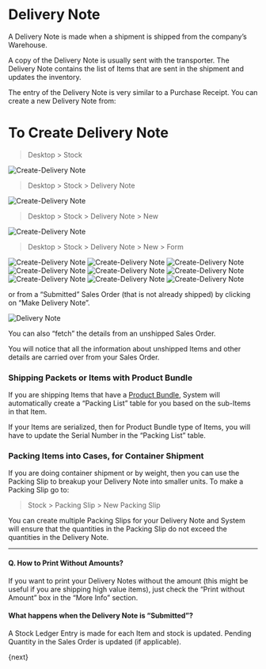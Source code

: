 <!-- add-breadcrumbs -->
<!-- add-breadcrumbs -->
# Delivery Note

A Delivery Note is made when a shipment is shipped from the company’s
Warehouse.

A copy of the Delivery Note is usually sent with the transporter. The Delivery
Note contains the list of Items that are sent in the shipment and updates the
inventory.

The entry of the Delivery Note is very similar to a Purchase Receipt. You can
create a new Delivery Note from:

# To Create Delivery Note
> Desktop > Stock

<img class="screenshot" alt="Create-Delivery Note" src="/docs/assets/img/tablix/desktop/Stock.png">

> Desktop > Stock > Delivery Note

<img class="screenshot" alt="Create-Delivery Note" src="/docs/assets/img/tablix/delivery-note/Delivery_note_main_page.png">

> Desktop > Stock > Delivery Note > New

<img class="screenshot" alt="Create-Delivery Note" src="/docs/assets/img/tablix/delivery-note/Delivery_note_list.png">

> Desktop > Stock > Delivery Note > New > Form

<img class="screenshot" alt="Create-Delivery Note" src="/docs/assets/img/tablix/delivery-note/DN1.png">
<img class="screenshot" alt="Create-Delivery Note" src="/docs/assets/img/tablix/delivery-note/DN2.png">
<img class="screenshot" alt="Create-Delivery Note" src="/docs/assets/img/tablix/delivery-note/DN3.png">
<img class="screenshot" alt="Create-Delivery Note" src="/docs/assets/img/tablix/delivery-note/DN4.png">
<img class="screenshot" alt="Create-Delivery Note" src="/docs/assets/img/tablix/delivery-note/DN5.png">
<img class="screenshot" alt="Create-Delivery Note" src="/docs/assets/img/tablix/delivery-note/DN6.png">
<img class="screenshot" alt="Create-Delivery Note" src="/docs/assets/img/tablix/delivery-note/DN7.png">
<img class="screenshot" alt="Create-Delivery Note" src="/docs/assets/img/tablix/delivery-note/DN8.png">
<img class="screenshot" alt="Create-Delivery Note" src="/docs/assets/img/tablix/delivery-note/DN9.png">

or from a “Submitted” Sales Order (that is not already shipped) by clicking on
“Make Delivery Note”.

<img class="screenshot" alt="Delivery Note" src="/docs/assets/img/stock/delivery-note.png">

You can also “fetch” the details from an unshipped Sales Order.

You will notice that all the information about unshipped Items and other
details are carried over from your Sales Order.

### Shipping Packets or Items with Product Bundle

If you are shipping Items that have a [Product Bundle](/docs/user/manual/en/selling/setup/product-bundle.html), System will automatically
create a “Packing List” table for you based on the sub-Items in that Item.

If your Items are serialized, then for Product Bundle type of Items, you will have
to update the Serial Number in the “Packing List” table.

### Packing Items into Cases, for Container Shipment

If you are doing container shipment or by weight, then you can use the Packing
Slip to breakup your Delivery Note into smaller units. To make a Packing Slip
go to:

> Stock > Packing Slip > New Packing Slip

You can create multiple Packing Slips for your Delivery Note and System will
ensure that the quantities in the Packing Slip do not exceed the quantities in
the Delivery Note.

* * *

#### Q. How to Print Without Amounts?

If you want to print your Delivery Notes without the amount (this might be
useful if you are shipping high value items), just check the “Print without
Amount” box in the “More Info” section.

#### What happens when the Delivery Note is “Submitted”?

A Stock Ledger Entry is made for each Item and stock is updated. Pending
Quantity in the Sales Order is updated (if applicable).

{next}
